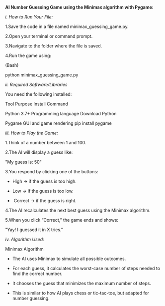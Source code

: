 **AI Number Guessing Game using the Minimax algorithm with Pygame:**



 *i. How to Run Your File:*



1.Save the code in a file named minimax\_guessing\_game.py.



2.Open your terminal or command prompt.



3.Navigate to the folder where the file is saved.



4.Run the game using:



(Bash)

python minimax\_guessing\_game.py



*ii. Required Software/Libraries*



You need the following installed:



Tool	         Purpose	             Install Command



Python 3.7+	Programming language	      Download Python



Pygame	        GUI and game rendering       pip install pygame





*iii. How to Play the Game:*



1.Think of a number between 1 and 100.



2.The AI will display a guess like:



"My guess is: 50"



3.You respond by clicking one of the buttons:



* High → if the guess is too high.



* Low → if the guess is too low.



* &nbsp;Correct → if the guess is right.



4\.The AI recalculates the next best guess using the Minimax algorithm.



5\.When you click “Correct,” the game ends and shows:



"Yay! I guessed it in X tries."





*iv. Algorithm Used:*



Minimax Algorithm



* The AI uses Minimax to simulate all possible outcomes.



* For each guess, it calculates the worst-case number of steps needed to find the correct number.



* It chooses the guess that minimizes the maximum number of steps.



* This is similar to how AI plays chess or tic-tac-toe, but adapted for number guessing.

